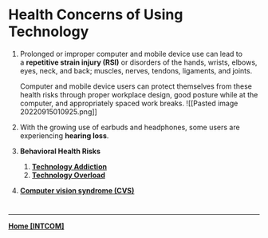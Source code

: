 # Health Concerns of Using Technology
1. Prolonged or improper computer and mobile device use can lead to a **repetitive strain injury (RSI)** or disorders of the hands, wrists, elbows, eyes, neck, and back; muscles, nerves, tendons, ligaments, and joints.

	Computer and mobile device users can protect themselves from these health risks through proper workplace design, good posture while at the computer, and appropriately spaced work breaks.
	![[Pasted image 20220915010925.png]]
2. With the growing use of earbuds and headphones, some users are experiencing **hearing loss**.
3. **Behavioral Health Risks**
	1. **[Technology Addiction](INTCOMPrelimADDICTION)**
	2. [**Technology Overload**](INTCOMOVERLOAD)
4. **[Computer vision syndrome (CVS)](CVS)**

# 
---
**[Home [INTCOM]](INTCOM11)**